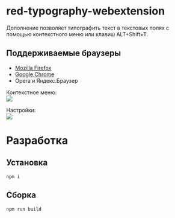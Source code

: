 # red-typography-webextension
Дополнение позволяет типографить текст в текстовых полях с помощью контекстного меню или клавиш ALT+Shift+T.

## Поддерживаемые браузеры
- [Mozilla Firefox](https://addons.mozilla.org/ru/firefox/addon/typografy)
- [Google Chrome](https://chrome.google.com/webstore/detail/red-typography/dgmmkhdeghobfcedlnmgbncknnfjhnmo)
- Opera и Яндекс.Браузер

Контекстное меню:  
<img src="https://raw.githubusercontent.com/typograf/red-typography-webextension/master/screenshots/scr1.png" />

Настройки:  
<img src="https://raw.githubusercontent.com/typograf/red-typography-webextension/master/screenshots/scr2.png" />


# Разработка

## Установка
```
npm i
```

## Сборка
```
npm run build
```
